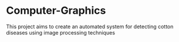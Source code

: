 # Computer-Graphics
  This project aims to create an automated system for detecting cotton diseases using image processing techniques
